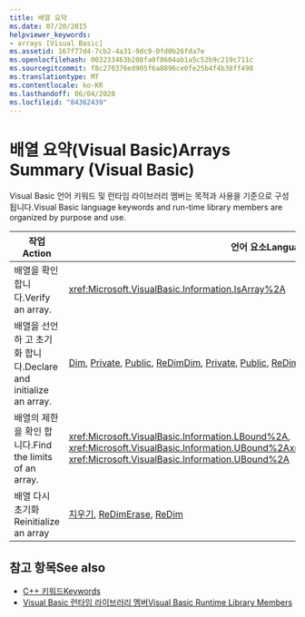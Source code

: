 ```yaml
---
title: 배열 요약
ms.date: 07/20/2015
helpviewer_keywords:
- arrays [Visual Basic]
ms.assetid: 167f77d4-7cb2-4a31-9dc9-0fd0b26fda7e
ms.openlocfilehash: 003233463b208fa0f8604ab1a5c52b9c219c711c
ms.sourcegitcommit: f8c270376ed905f6a8896ce0fe25b4f4b38ff498
ms.translationtype: MT
ms.contentlocale: ko-KR
ms.lasthandoff: 06/04/2020
ms.locfileid: "84362439"
---
```

# <a name="arrays-summary-visual-basic"></a><span data-ttu-id="b3fce-102">배열 요약(Visual Basic)</span><span class="sxs-lookup"><span data-stu-id="b3fce-102">Arrays Summary (Visual Basic)</span></span>
<span data-ttu-id="b3fce-103">Visual Basic 언어 키워드 및 런타임 라이브러리 멤버는 목적과 사용을 기준으로 구성 됩니다.</span><span class="sxs-lookup"><span data-stu-id="b3fce-103">Visual Basic language keywords and run-time library members are organized by purpose and use.</span></span>  
  
|<span data-ttu-id="b3fce-104">작업</span><span class="sxs-lookup"><span data-stu-id="b3fce-104">Action</span></span>|<span data-ttu-id="b3fce-105">언어 요소</span><span class="sxs-lookup"><span data-stu-id="b3fce-105">Language element</span></span>|  
|------------|----------------------|  
|<span data-ttu-id="b3fce-106">배열을 확인 합니다.</span><span class="sxs-lookup"><span data-stu-id="b3fce-106">Verify an array.</span></span>|<xref:Microsoft.VisualBasic.Information.IsArray%2A>|  
|<span data-ttu-id="b3fce-107">배열을 선언 하 고 초기화 합니다.</span><span class="sxs-lookup"><span data-stu-id="b3fce-107">Declare and initialize an array.</span></span>|<span data-ttu-id="b3fce-108">[Dim](../statements/dim-statement.md), [Private](../modifiers/private.md), [Public](../modifiers/public.md), [ReDim](../statements/redim-statement.md)</span><span class="sxs-lookup"><span data-stu-id="b3fce-108">[Dim](../statements/dim-statement.md), [Private](../modifiers/private.md), [Public](../modifiers/public.md), [ReDim](../statements/redim-statement.md)</span></span>|  
|<span data-ttu-id="b3fce-109">배열의 제한을 확인 합니다.</span><span class="sxs-lookup"><span data-stu-id="b3fce-109">Find the limits of an array.</span></span>|<span data-ttu-id="b3fce-110"><xref:Microsoft.VisualBasic.Information.LBound%2A>, <xref:Microsoft.VisualBasic.Information.UBound%2A></span><span class="sxs-lookup"><span data-stu-id="b3fce-110"><xref:Microsoft.VisualBasic.Information.LBound%2A>, <xref:Microsoft.VisualBasic.Information.UBound%2A></span></span>|  
|<span data-ttu-id="b3fce-111">배열 다시 초기화</span><span class="sxs-lookup"><span data-stu-id="b3fce-111">Reinitialize an array</span></span>|<span data-ttu-id="b3fce-112">[지우기](../statements/erase-statement.md), [ReDim](../statements/redim-statement.md)</span><span class="sxs-lookup"><span data-stu-id="b3fce-112">[Erase](../statements/erase-statement.md), [ReDim](../statements/redim-statement.md)</span></span>|  
  
## <a name="see-also"></a><span data-ttu-id="b3fce-113">참고 항목</span><span class="sxs-lookup"><span data-stu-id="b3fce-113">See also</span></span>

- [<span data-ttu-id="b3fce-114">C++ 키워드</span><span class="sxs-lookup"><span data-stu-id="b3fce-114">Keywords</span></span>](index.md)
- [<span data-ttu-id="b3fce-115">Visual Basic 런타임 라이브러리 멤버</span><span class="sxs-lookup"><span data-stu-id="b3fce-115">Visual Basic Runtime Library Members</span></span>](../runtime-library-members.md)
